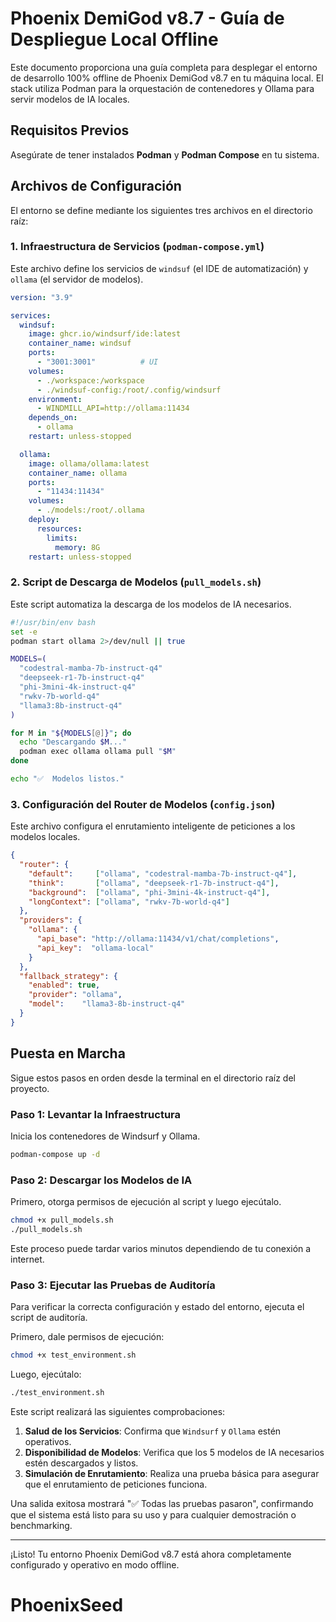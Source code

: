 # Phoenix DemiGod v8.7 - Guía de Despliegue Local Offline

Este documento proporciona una guía completa para desplegar el entorno de desarrollo 100% offline de Phoenix DemiGod v8.7 en tu máquina local. El stack utiliza Podman para la orquestación de contenedores y Ollama para servir modelos de IA locales.

## Requisitos Previos

Asegúrate de tener instalados **Podman** y **Podman Compose** en tu sistema.

## Archivos de Configuración

El entorno se define mediante los siguientes tres archivos en el directorio raíz:

### 1. Infraestructura de Servicios (`podman-compose.yml`)
Este archivo define los servicios de `windsuf` (el IDE de automatización) y `ollama` (el servidor de modelos).

```yaml
version: "3.9"

services:
  windsuf:
    image: ghcr.io/windsurf/ide:latest
    container_name: windsuf
    ports:
      - "3001:3001"          # UI
    volumes:
      - ./workspace:/workspace
      - ./windsuf-config:/root/.config/windsurf
    environment:
      - WINDMILL_API=http://ollama:11434
    depends_on:
      - ollama
    restart: unless-stopped

  ollama:
    image: ollama/ollama:latest
    container_name: ollama
    ports:
      - "11434:11434"
    volumes:
      - ./models:/root/.ollama
    deploy:
      resources:
        limits:
          memory: 8G
    restart: unless-stopped
```

### 2. Script de Descarga de Modelos (`pull_models.sh`)
Este script automatiza la descarga de los modelos de IA necesarios.

```bash
#!/usr/bin/env bash
set -e
podman start ollama 2>/dev/null || true

MODELS=(
  "codestral-mamba-7b-instruct-q4"
  "deepseek-r1-7b-instruct-q4"
  "phi-3mini-4k-instruct-q4"
  "rwkv-7b-world-q4"
  "llama3:8b-instruct-q4"
)

for M in "${MODELS[@]}"; do
  echo "Descargando $M..."
  podman exec ollama ollama pull "$M"
done

echo "✅  Modelos listos."
```

### 3. Configuración del Router de Modelos (`config.json`)
Este archivo configura el enrutamiento inteligente de peticiones a los modelos locales.

```json
{
  "router": {
    "default":     ["ollama", "codestral-mamba-7b-instruct-q4"],
    "think":       ["ollama", "deepseek-r1-7b-instruct-q4"],
    "background":  ["ollama", "phi-3mini-4k-instruct-q4"],
    "longContext": ["ollama", "rwkv-7b-world-q4"]
  },
  "providers": {
    "ollama": {
      "api_base": "http://ollama:11434/v1/chat/completions",
      "api_key":  "ollama-local"
    }
  },
  "fallback_strategy": {
    "enabled": true,
    "provider": "ollama",
    "model":    "llama3-8b-instruct-q4"
  }
}
```

## Puesta en Marcha

Sigue estos pasos en orden desde la terminal en el directorio raíz del proyecto.

### Paso 1: Levantar la Infraestructura
Inicia los contenedores de Windsurf y Ollama.

```bash
podman-compose up -d
```

### Paso 2: Descargar los Modelos de IA
Primero, otorga permisos de ejecución al script y luego ejecútalo.

```bash
chmod +x pull_models.sh
./pull_models.sh
```
Este proceso puede tardar varios minutos dependiendo de tu conexión a internet.

### Paso 3: Ejecutar las Pruebas de Auditoría
Para verificar la correcta configuración y estado del entorno, ejecuta el script de auditoría.

Primero, dale permisos de ejecución:
```bash
chmod +x test_environment.sh
```

Luego, ejecútalo:
```bash
./test_environment.sh
```

Este script realizará las siguientes comprobaciones:
1.  **Salud de los Servicios**: Confirma que `Windsurf` y `Ollama` estén operativos.
2.  **Disponibilidad de Modelos**: Verifica que los 5 modelos de IA necesarios estén descargados y listos.
3.  **Simulación de Enrutamiento**: Realiza una prueba básica para asegurar que el enrutamiento de peticiones funciona.

Una salida exitosa mostrará "✅ Todas las pruebas pasaron", confirmando que el sistema está listo para su uso y para cualquier demostración o benchmarking.

---

¡Listo! Tu entorno Phoenix DemiGod v8.7 está ahora completamente configurado y operativo en modo offline.
# PhoenixSeed
